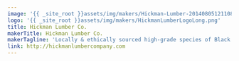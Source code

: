 ```yaml
---
image: '{{ _site_root }}assets/img/makers/Hickman-Lumber-20140805121108.jpg'
logo: '{{ _site_root }}assets/img/makers/HickmanLumberLogoLong.png'
title: Hickman Lumber Co.
makerTitle: Hickman Lumber Co.
makerTagline: 'Locally & ethically sourced high-grade species of Black Cherry, Red & White Oak, & Ash'
link: http://hickmanlumbercompany.com
---
```

